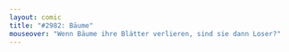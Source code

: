 ```yaml
---
layout: comic
title: "#2982: Bäume"
mouseover: "Wenn Bäume ihre Blätter verlieren, sind sie dann Loser?"
---
```

